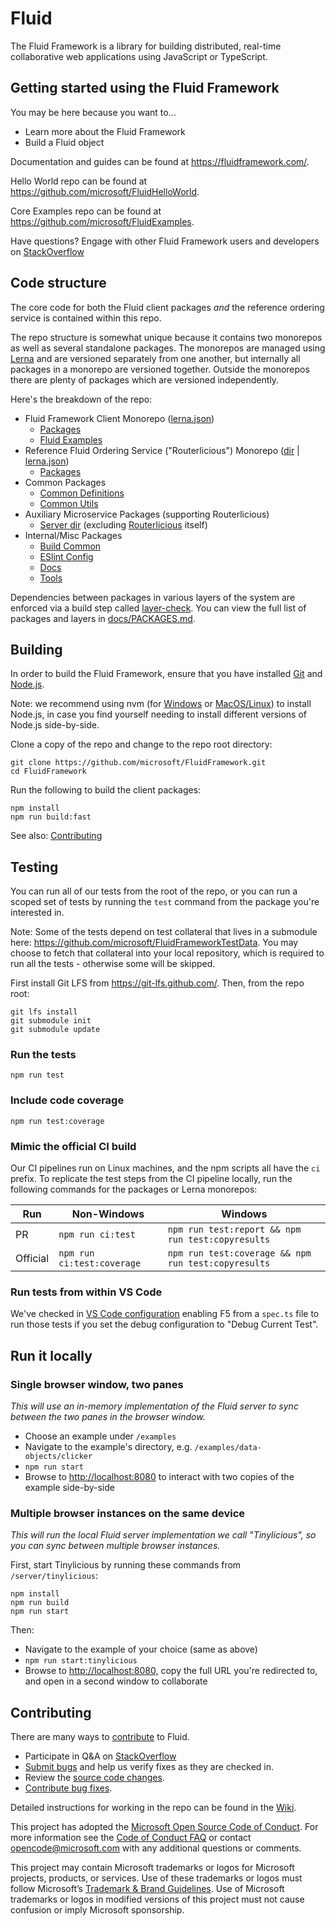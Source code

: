 # Fluid

The Fluid Framework is a library for building distributed, real-time collaborative web
applications using JavaScript or TypeScript.

## Getting started using the Fluid Framework

You may be here because you want to...

* Learn more about the Fluid Framework
* Build a Fluid object

Documentation and guides can be found at <https://fluidframework.com/>.

Hello World repo can be found at <https://github.com/microsoft/FluidHelloWorld>.

Core Examples repo can be found at <https://github.com/microsoft/FluidExamples>.

Have questions? Engage with other Fluid Framework users and developers on
[StackOverflow](https://stackoverflow.com/questions/tagged/fluid-framework)

## Code structure

The core code for both the Fluid client packages _and_ the reference ordering service is contained within this repo.

The repo structure is somewhat unique because it contains two monorepos as well as several standalone packages. The
monorepos are managed using [Lerna](https://lerna.js.org/) and are versioned separately from one another, but internally
all packages in a monorepo are versioned together. Outside the monorepos there are plenty of packages which are
versioned independently.

Here's the breakdown of the repo:

* Fluid Framework Client Monorepo ([lerna.json](./lerna.json))
  * [Packages](./packages)
  * [Fluid Examples](./examples)
* Reference Fluid Ordering Service ("Routerlicious") Monorepo ([dir](./server/routerlicious) | [lerna.json](server/routerlicious/lerna.json))
  * [Packages](./server/routerlicious/packages)
* Common Packages
  * [Common Definitions](./common/lib/common-definitions)
  * [Common Utils](./common/lib/common-utils)
* Auxiliary Microservice Packages (supporting Routerlicious)
  * [Server dir](./server) (excluding [Routerlicious](./server/routerlicious) itself)
* Internal/Misc Packages
  * [Build Common](./common/build/build-common)
  * [ESlint Config](./common/build/eslint-config-fluid)
  * [Docs](./docs)
  * [Tools](./tools)

Dependencies between packages in various layers of the system are enforced via a build step called
[layer-check](./tools/build-tools/src/layerCheck). You can view the full list of packages and layers in
[docs/PACKAGES.md](./docs/PACKAGES.md).

## Building

In order to build the Fluid Framework, ensure that you have installed [Git](https://git-scm.com/downloads) and
[Node.js](https://nodejs.org/).

Note: we recommend using nvm (for [Windows](https://github.com/coreybutler/nvm-windows) or
[MacOS/Linux](https://github.com/nvm-sh/nvm)) to install Node.js, in case you find yourself needing to install different
versions of Node.js side-by-side.

Clone a copy of the repo and change to the repo root directory:

```shell
git clone https://github.com/microsoft/FluidFramework.git
cd FluidFramework
```

Run the following to build the client packages:

```shell
npm install
npm run build:fast
```

See also: [Contributing](#Contributing)

## Testing

You can run all of our tests from the root of the repo, or you can run a scoped set of tests by running the `test`
command from the package you're interested in.

Note: Some of the tests depend on test collateral that lives in a submodule here:
<https://github.com/microsoft/FluidFrameworkTestData>.  You may choose to fetch that collateral into your local
repository, which is required to run all the tests - otherwise some will be skipped.

First install Git LFS from <https://git-lfs.github.com/>. Then, from the repo root:

```shell
git lfs install
git submodule init
git submodule update
```

### Run the tests

```shell
npm run test
```

### Include code coverage

```shell
npm run test:coverage
```

### Mimic the official CI build

Our CI pipelines run on Linux machines, and the npm scripts all have the `ci` prefix.
To replicate the test steps from the CI pipeline locally, run the following commands for the packages or Lerna monorepos:

Run      | Non-Windows                | Windows                                               |
---------|----------------------------|-------------------------------------------------------|
PR       | `npm run ci:test`          | `npm run test:report && npm run test:copyresults`     |
Official | `npm run ci:test:coverage` | `npm run test:coverage && npm run test:copyresults`   |

### Run tests from within VS Code

We've checked in [VS Code configuration](https://github.com/microsoft/FluidFramework/blob/main/.vscode/launch.json)
enabling F5 from a `spec.ts` file to run those tests if you set the debug configuration to "Debug Current Test".

## Run it locally

### Single browser window, two panes

_This will use an in-memory implementation of the Fluid server to sync between the two panes in the browser window._

* Choose an example under `/examples`
* Navigate to the example's directory, e.g. `/examples/data-objects/clicker`
* `npm run start`
* Browse to <http://localhost:8080> to interact with two copies of the example side-by-side

### Multiple browser instances on the same device

_This will run the local Fluid server implementation we call "Tinylicious", so you can sync between multiple browser
instances._

First, start Tinylicious by running these commands from `/server/tinylicious`:

```shell
npm install
npm run build
npm run start
```

Then:

* Navigate to the example of your choice (same as above)
* `npm run start:tinylicious`
* Browse to <http://localhost:8080,> copy the full URL you're redirected to, and open in a second window to collaborate

## Contributing

There are many ways to [contribute](https://github.com/microsoft/FluidFramework/blob/main/CONTRIBUTING.md) to Fluid.

* Participate in Q&A on [StackOverflow](https://stackoverflow.com/questions/tagged/fluid-framework)
* [Submit bugs](https://github.com/microsoft/FluidFramework/issues) and help us verify fixes as they are checked in.
* Review the [source code changes](https://github.com/microsoft/FluidFramework/pulls).
* [Contribute bug fixes](https://github.com/microsoft/FluidFramework/blob/main/CONTRIBUTING.md).

Detailed instructions for working in the repo can be found in the
[Wiki](https://github.com/microsoft/FluidFramework/wiki).

This project has adopted the [Microsoft Open Source Code of Conduct](https://opensource.microsoft.com/codeofconduct/).
For more information see the [Code of Conduct FAQ](https://opensource.microsoft.com/codeofconduct/faq/) or contact
[opencode@microsoft.com](mailto:opencode@microsoft.com) with any additional questions or comments.

This project may contain Microsoft trademarks or logos for Microsoft projects, products, or services. Use of these
trademarks or logos must follow Microsoft’s [Trademark & Brand Guidelines](https://www.microsoft.com/trademarks). Use of
Microsoft trademarks or logos in modified versions of this project must not cause confusion or imply Microsoft
sponsorship.
